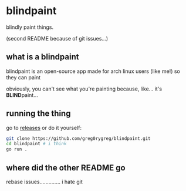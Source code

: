 # blindpaint
blindly paint things.

(second README because of git issues...)

## what is a blindpaint
blindpaint is an open-source app made for arch linux users (like me!) so they can paint

obviously, you can't see what you're painting because, like... it's **BLIND**paint...

## running the thing
go to [releases](https://github.com/greg0rygreg/blindpaint/releases/latest) or do it yourself:
```bash
git clone https://github.com/greg0rygreg/blindpaint.git
cd blindpaint # i think
go run .
```

## where did the other README go
rebase issues.............. i hate git

